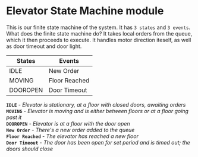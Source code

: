 # Elevator State Machine module

This is our finite state machine of the system. It has `3 states` and `3 events`.
What does the finite state machine do? It takes local orders from the queue,
which it then proceeds to execute. It handles motor direction iteself, as well
as door timeout and door light.

States | Events
------------ | -------------
IDLE| New Order
MOVING | Floor Reached
DOOROPEN | Door Timeout

**`IDLE`** - _Elevator is stationary, at a floor with closed doors, awaiting orders_  
**`MOVING`** - _Elevator is moving and is either between floors or at a floor going past it_  
**`DOOROPEN`** - _Elevator is at a floor with the door open_  
**`New Order`** - _There's a new order added to the queue_  
**`Floor Reached`** - _The elevator has reached a new floor_  
**`Door Timeout`** - _The door has been open for set period and is timed out; the doors should close_
